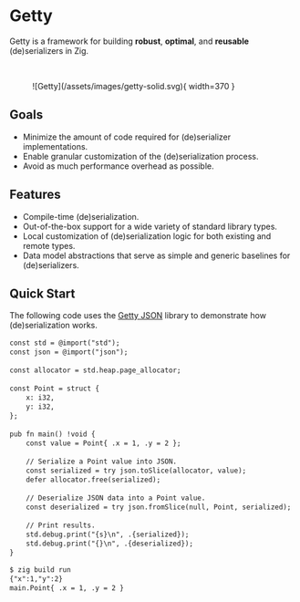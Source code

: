 # Getty

Getty is a framework for building __robust__, __optimal__, and __reusable__ (de)serializers in Zig.

<br>

<figure markdown>
  ![Getty](/assets/images/getty-solid.svg){ width=370 }
</figure>

## Goals

- Minimize the amount of code required for (de)serializer implementations.
- Enable granular customization of the (de)serialization process.
- Avoid as much performance overhead as possible.

## Features

- Compile-time (de)serialization.
- Out-of-the-box support for a wide variety of standard library types.
- Local customization of (de)serialization logic for both existing and remote types.
- Data model abstractions that serve as simple and generic baselines for (de)serializers.

## Quick Start

The following code uses the [Getty JSON](https://github.com/getty-zig/json) library to demonstrate how (de)serialization works.

```zig title="Zig code"
const std = @import("std");
const json = @import("json");

const allocator = std.heap.page_allocator;

const Point = struct {
    x: i32,
    y: i32,
};

pub fn main() !void {
    const value = Point{ .x = 1, .y = 2 };

    // Serialize a Point value into JSON.
    const serialized = try json.toSlice(allocator, value);
    defer allocator.free(serialized);

    // Deserialize JSON data into a Point value.
    const deserialized = try json.fromSlice(null, Point, serialized);

    // Print results.
    std.debug.print("{s}\n", .{serialized});
    std.debug.print("{}\n", .{deserialized});
}
```

```console title="Shell session"
$ zig build run
{"x":1,"y":2}
main.Point{ .x = 1, .y = 2 }
```
